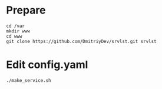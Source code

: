 # Prepare

```
cd /var
mkdir www
cd www
git clone https://github.com/DmitriyDev/srvlst.git srvlst
```

# Edit config.yaml

```
./make_service.sh
```
